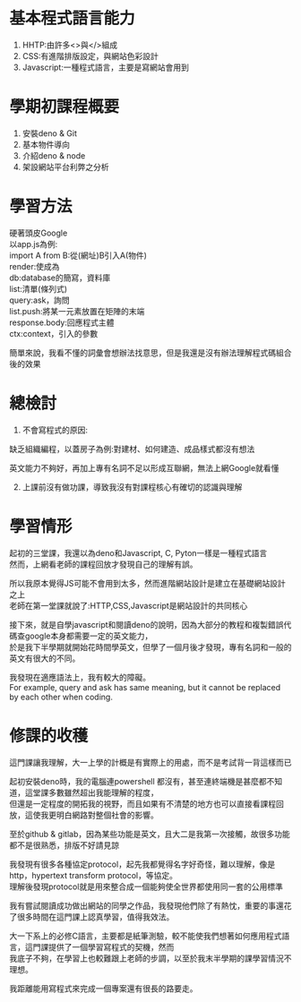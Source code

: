 # 基本程式語言能力

1. HHTP:由許多<>與</>組成  
2. CSS:有進階排版設定，與網站色彩設計  
3. Javascript:一種程式語言，主要是寫網站會用到  

# 學期初課程概要

1. 安裝deno & Git 
2. 基本物件導向
3. 介紹deno & node
4. 架設網站平台利弊之分析  

# 學習方法

硬著頭皮Google  
以app.js為例:  
import A from B:從(網址)B引入A(物件)  
render:使成為  
db:database的簡寫，資料庫  
list:清單(條列式)  
query:ask，詢問  
list.push:將某一元素放置在矩陣的末端  
response.body:回應程式主體  
ctx:context，引入的參數
   
簡單來說，我看不懂的詞彙會想辦法找意思，但是我還是沒有辦法理解程式碼組合後的效果  

# 總檢討

1. 不會寫程式的原因: 

缺乏組織編程，以蓋房子為例:對建材、如何建造、成品樣式都沒有想法  
  
  英文能力不夠好，再加上專有名詞不足以形成互聯網，無法上網Google就看懂

2. 上課前沒有做功課，導致我沒有對課程核心有確切的認識與理解  

# 學習情形

起初的三堂課，我還以為deno和Javascript, C, Pyton一樣是一種程式語言  
然而，上網看老師的課程回放才發現自己的理解有誤。  

所以我原本覺得JS可能不會用到太多，然而進階網站設計是建立在基礎網站設計之上  
老師在第一堂課就說了:HTTP,CSS,Javascript是網站設計的共同核心

接下來，就是自學javascript和閱讀deno的說明，因為大部分的教程和複製錯誤代碼查google本身都需要一定的英文能力，  
於是我下半學期就開始花時間學英文，但學了一個月後才發現，專有名詞和一般的英文有很大的不同。  

我發現在適應語法上，我有較大的障礙。  
For example, query and ask has same meaning, but it cannot be replaced by each other when coding.

# 修課的收穫

這門課讓我理解，大一上學的計概是有實際上的用處，而不是考試背一背這樣而已  

起初安裝deno時，我的電腦連powershell 都沒有，甚至連終端機是甚麼都不知道，這堂課多數雖然超出我能理解的程度，  
但還是一定程度的開拓我的視野，而且如果有不清楚的地方也可以直接看課程回放，這使我更明白網路對整個社會的影響。  

至於github & gitlab，因為某些功能是英文，且大二是我第一次接觸，故很多功能都不是很熟悉，排版不好請見諒  

我發現有很多各種協定protocol，起先我都覺得名字好奇怪，難以理解，像是http，hypertext transform protocol，等協定。  
理解後發現protocol就是用來整合成一個能夠使全世界都使用同一套的公用標準  

我有嘗試閱讀成功做出網站的同學之作品，我發現他們除了有熱忱，重要的事還花了很多時間在這門課上認真學習，值得我效法。  

大一下系上的必修C語言，主要都是紙筆測驗，較不能使我們想著如何應用程式語言，這門課提供了一個學習寫程式的契機，然而  
我底子不夠，在學習上也較難跟上老師的步調，以至於我末半學期的課學習情況不理想。  

我距離能用寫程式來完成一個專案還有很長的路要走。  



